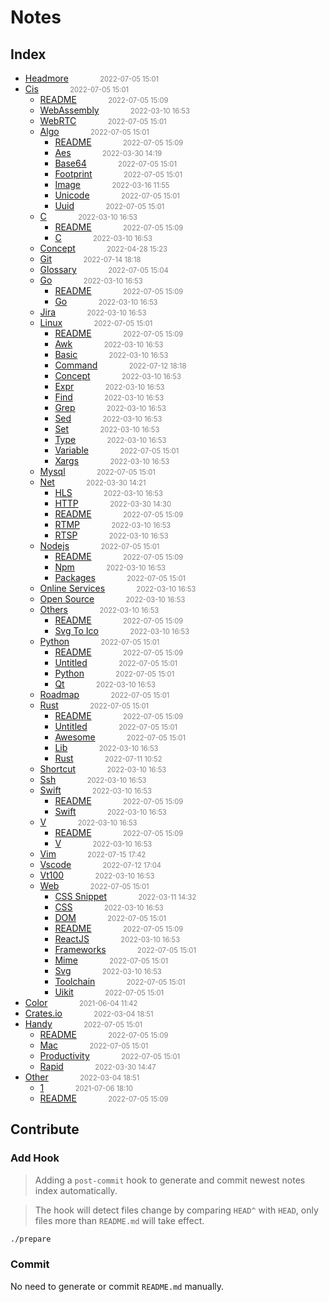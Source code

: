 
# Notes

## Index

- [Headmore](src/Headmore)<span style="padding-left:2em;color:orange"></span><span style="color:gray;font-size:.8em;padding-left:2em">2022-07-05 15:01</span>
- [Cis](src/cis)<span style="padding-left:2em;color:orange"></span><span style="color:gray;font-size:.8em;padding-left:2em">2022-07-05 15:01</span>
  - [README](src/cis/)<span style="padding-left:2em;color:orange"></span><span style="color:gray;font-size:.8em;padding-left:2em">2022-07-05 15:09</span>
  - [WebAssembly](src/cis/WebAssembly)<span style="padding-left:2em;color:orange"></span><span style="color:gray;font-size:.8em;padding-left:2em">2022-03-10 16:53</span>
  - [WebRTC](src/cis/WebRTC)<span style="padding-left:2em;color:orange"></span><span style="color:gray;font-size:.8em;padding-left:2em">2022-07-05 15:01</span>
  - [Algo](src/cis/algo)<span style="padding-left:2em;color:orange"></span><span style="color:gray;font-size:.8em;padding-left:2em">2022-07-05 15:01</span>
    - [README](src/cis/algo/)<span style="padding-left:2em;color:orange"></span><span style="color:gray;font-size:.8em;padding-left:2em">2022-07-05 15:09</span>
    - [Aes](src/cis/algo/aes)<span style="padding-left:2em;color:orange"></span><span style="color:gray;font-size:.8em;padding-left:2em">2022-03-30 14:19</span>
    - [Base64](src/cis/algo/base64)<span style="padding-left:2em;color:orange"></span><span style="color:gray;font-size:.8em;padding-left:2em">2022-07-05 15:01</span>
    - [Footprint](src/cis/algo/footprint)<span style="padding-left:2em;color:orange"></span><span style="color:gray;font-size:.8em;padding-left:2em">2022-07-05 15:01</span>
    - [Image](src/cis/algo/image)<span style="padding-left:2em;color:orange"></span><span style="color:gray;font-size:.8em;padding-left:2em">2022-03-16 11:55</span>
    - [Unicode](src/cis/algo/unicode)<span style="padding-left:2em;color:orange"></span><span style="color:gray;font-size:.8em;padding-left:2em">2022-07-05 15:01</span>
    - [Uuid](src/cis/algo/uuid)<span style="padding-left:2em;color:orange"></span><span style="color:gray;font-size:.8em;padding-left:2em">2022-07-05 15:01</span>
  - [C](src/cis/c)<span style="padding-left:2em;color:orange"></span><span style="color:gray;font-size:.8em;padding-left:2em">2022-03-10 16:53</span>
    - [README](src/cis/c/)<span style="padding-left:2em;color:orange"></span><span style="color:gray;font-size:.8em;padding-left:2em">2022-07-05 15:09</span>
    - [C](src/cis/c/c)<span style="padding-left:2em;color:orange"></span><span style="color:gray;font-size:.8em;padding-left:2em">2022-03-10 16:53</span>
  - [Concept](src/cis/concept)<span style="padding-left:2em;color:orange"></span><span style="color:gray;font-size:.8em;padding-left:2em">2022-04-28 15:23</span>
  - [Git](src/cis/git)<span style="padding-left:2em;color:orange"></span><span style="color:gray;font-size:.8em;padding-left:2em">2022-07-14 18:18</span>
  - [Glossary](src/cis/glossary)<span style="padding-left:2em;color:orange"></span><span style="color:gray;font-size:.8em;padding-left:2em">2022-07-05 15:04</span>
  - [Go](src/cis/go)<span style="padding-left:2em;color:orange"></span><span style="color:gray;font-size:.8em;padding-left:2em">2022-03-10 16:53</span>
    - [README](src/cis/go/)<span style="padding-left:2em;color:orange"></span><span style="color:gray;font-size:.8em;padding-left:2em">2022-07-05 15:09</span>
    - [Go](src/cis/go/go)<span style="padding-left:2em;color:orange"></span><span style="color:gray;font-size:.8em;padding-left:2em">2022-03-10 16:53</span>
  - [Jira](src/cis/jira)<span style="padding-left:2em;color:orange"></span><span style="color:gray;font-size:.8em;padding-left:2em">2022-03-10 16:53</span>
  - [Linux](src/cis/linux)<span style="padding-left:2em;color:orange"></span><span style="color:gray;font-size:.8em;padding-left:2em">2022-07-05 15:01</span>
    - [README](src/cis/linux/)<span style="padding-left:2em;color:orange"></span><span style="color:gray;font-size:.8em;padding-left:2em">2022-07-05 15:09</span>
    - [Awk](src/cis/linux/awk)<span style="padding-left:2em;color:orange"></span><span style="color:gray;font-size:.8em;padding-left:2em">2022-03-10 16:53</span>
    - [Basic](src/cis/linux/basic)<span style="padding-left:2em;color:orange"></span><span style="color:gray;font-size:.8em;padding-left:2em">2022-03-10 16:53</span>
    - [Command](src/cis/linux/command)<span style="padding-left:2em;color:orange"></span><span style="color:gray;font-size:.8em;padding-left:2em">2022-07-12 18:18</span>
    - [Concept](src/cis/linux/concept)<span style="padding-left:2em;color:orange"></span><span style="color:gray;font-size:.8em;padding-left:2em">2022-03-10 16:53</span>
    - [Expr](src/cis/linux/expr)<span style="padding-left:2em;color:orange"></span><span style="color:gray;font-size:.8em;padding-left:2em">2022-03-10 16:53</span>
    - [Find](src/cis/linux/find)<span style="padding-left:2em;color:orange"></span><span style="color:gray;font-size:.8em;padding-left:2em">2022-03-10 16:53</span>
    - [Grep](src/cis/linux/grep)<span style="padding-left:2em;color:orange"></span><span style="color:gray;font-size:.8em;padding-left:2em">2022-03-10 16:53</span>
    - [Sed](src/cis/linux/sed)<span style="padding-left:2em;color:orange"></span><span style="color:gray;font-size:.8em;padding-left:2em">2022-03-10 16:53</span>
    - [Set](src/cis/linux/set)<span style="padding-left:2em;color:orange"></span><span style="color:gray;font-size:.8em;padding-left:2em">2022-03-10 16:53</span>
    - [Type](src/cis/linux/type)<span style="padding-left:2em;color:orange"></span><span style="color:gray;font-size:.8em;padding-left:2em">2022-03-10 16:53</span>
    - [Variable](src/cis/linux/variable)<span style="padding-left:2em;color:orange"></span><span style="color:gray;font-size:.8em;padding-left:2em">2022-07-05 15:01</span>
    - [Xargs](src/cis/linux/xargs)<span style="padding-left:2em;color:orange"></span><span style="color:gray;font-size:.8em;padding-left:2em">2022-03-10 16:53</span>
  - [Mysql](src/cis/mysql)<span style="padding-left:2em;color:orange"></span><span style="color:gray;font-size:.8em;padding-left:2em">2022-07-05 15:01</span>
  - [Net](src/cis/net)<span style="padding-left:2em;color:orange"></span><span style="color:gray;font-size:.8em;padding-left:2em">2022-03-30 14:21</span>
    - [HLS](src/cis/net/HLS)<span style="padding-left:2em;color:orange"></span><span style="color:gray;font-size:.8em;padding-left:2em">2022-03-10 16:53</span>
    - [HTTP](src/cis/net/HTTP)<span style="padding-left:2em;color:orange"></span><span style="color:gray;font-size:.8em;padding-left:2em">2022-03-30 14:30</span>
    - [README](src/cis/net/)<span style="padding-left:2em;color:orange"></span><span style="color:gray;font-size:.8em;padding-left:2em">2022-07-05 15:09</span>
    - [RTMP](src/cis/net/RTMP)<span style="padding-left:2em;color:orange"></span><span style="color:gray;font-size:.8em;padding-left:2em">2022-03-10 16:53</span>
    - [RTSP](src/cis/net/RTSP)<span style="padding-left:2em;color:orange"></span><span style="color:gray;font-size:.8em;padding-left:2em">2022-03-10 16:53</span>
  - [Nodejs](src/cis/nodejs)<span style="padding-left:2em;color:orange"></span><span style="color:gray;font-size:.8em;padding-left:2em">2022-07-05 15:01</span>
    - [README](src/cis/nodejs/)<span style="padding-left:2em;color:orange"></span><span style="color:gray;font-size:.8em;padding-left:2em">2022-07-05 15:09</span>
    - [Npm](src/cis/nodejs/npm)<span style="padding-left:2em;color:orange"></span><span style="color:gray;font-size:.8em;padding-left:2em">2022-03-10 16:53</span>
    - [Packages](src/cis/nodejs/packages)<span style="padding-left:2em;color:orange"></span><span style="color:gray;font-size:.8em;padding-left:2em">2022-07-05 15:01</span>
  - [Online Services](src/cis/online-services)<span style="padding-left:2em;color:orange"></span><span style="color:gray;font-size:.8em;padding-left:2em">2022-03-10 16:53</span>
  - [Open Source](src/cis/open-source)<span style="padding-left:2em;color:orange"></span><span style="color:gray;font-size:.8em;padding-left:2em">2022-03-10 16:53</span>
  - [Others](src/cis/others)<span style="padding-left:2em;color:orange"></span><span style="color:gray;font-size:.8em;padding-left:2em">2022-03-10 16:53</span>
    - [README](src/cis/others/)<span style="padding-left:2em;color:orange"></span><span style="color:gray;font-size:.8em;padding-left:2em">2022-07-05 15:09</span>
    - [Svg To Ico](src/cis/others/svg-to-ico)<span style="padding-left:2em;color:orange"></span><span style="color:gray;font-size:.8em;padding-left:2em">2022-03-10 16:53</span>
  - [Python](src/cis/python)<span style="padding-left:2em;color:orange"></span><span style="color:gray;font-size:.8em;padding-left:2em">2022-07-05 15:01</span>
    - [README](src/cis/python/)<span style="padding-left:2em;color:orange"></span><span style="color:gray;font-size:.8em;padding-left:2em">2022-07-05 15:09</span>
    - [Untitled](src/cis/python/Untitled)<span style="padding-left:2em;color:orange"></span><span style="color:gray;font-size:.8em;padding-left:2em">2022-07-05 15:01</span>
    - [Python](src/cis/python/python)<span style="padding-left:2em;color:orange"></span><span style="color:gray;font-size:.8em;padding-left:2em">2022-07-05 15:01</span>
    - [Qt](src/cis/python/qt)<span style="padding-left:2em;color:orange"></span><span style="color:gray;font-size:.8em;padding-left:2em">2022-03-10 16:53</span>
  - [Roadmap](src/cis/roadmap)<span style="padding-left:2em;color:orange"></span><span style="color:gray;font-size:.8em;padding-left:2em">2022-07-05 15:01</span>
  - [Rust](src/cis/rust)<span style="padding-left:2em;color:orange"></span><span style="color:gray;font-size:.8em;padding-left:2em">2022-07-05 15:01</span>
    - [README](src/cis/rust/)<span style="padding-left:2em;color:orange"></span><span style="color:gray;font-size:.8em;padding-left:2em">2022-07-05 15:09</span>
    - [Untitled](src/cis/rust/Untitled)<span style="padding-left:2em;color:orange"></span><span style="color:gray;font-size:.8em;padding-left:2em">2022-07-05 15:01</span>
    - [Awesome](src/cis/rust/awesome)<span style="padding-left:2em;color:orange"></span><span style="color:gray;font-size:.8em;padding-left:2em">2022-07-05 15:01</span>
    - [Lib](src/cis/rust/lib)<span style="padding-left:2em;color:orange"></span><span style="color:gray;font-size:.8em;padding-left:2em">2022-03-10 16:53</span>
    - [Rust](src/cis/rust/rust)<span style="padding-left:2em;color:orange"></span><span style="color:gray;font-size:.8em;padding-left:2em">2022-07-11 10:52</span>
  - [Shortcut](src/cis/shortcut)<span style="padding-left:2em;color:orange"></span><span style="color:gray;font-size:.8em;padding-left:2em">2022-03-10 16:53</span>
  - [Ssh](src/cis/ssh)<span style="padding-left:2em;color:orange"></span><span style="color:gray;font-size:.8em;padding-left:2em">2022-03-10 16:53</span>
  - [Swift](src/cis/swift)<span style="padding-left:2em;color:orange"></span><span style="color:gray;font-size:.8em;padding-left:2em">2022-03-10 16:53</span>
    - [README](src/cis/swift/)<span style="padding-left:2em;color:orange"></span><span style="color:gray;font-size:.8em;padding-left:2em">2022-07-05 15:09</span>
    - [Swift](src/cis/swift/swift)<span style="padding-left:2em;color:orange"></span><span style="color:gray;font-size:.8em;padding-left:2em">2022-03-10 16:53</span>
  - [V](src/cis/v)<span style="padding-left:2em;color:orange"></span><span style="color:gray;font-size:.8em;padding-left:2em">2022-03-10 16:53</span>
    - [README](src/cis/v/)<span style="padding-left:2em;color:orange"></span><span style="color:gray;font-size:.8em;padding-left:2em">2022-07-05 15:09</span>
    - [V](src/cis/v/v)<span style="padding-left:2em;color:orange"></span><span style="color:gray;font-size:.8em;padding-left:2em">2022-03-10 16:53</span>
  - [Vim](src/cis/vim)<span style="padding-left:2em;color:orange"></span><span style="color:gray;font-size:.8em;padding-left:2em">2022-07-15 17:42</span>
  - [Vscode](src/cis/vscode)<span style="padding-left:2em;color:orange"></span><span style="color:gray;font-size:.8em;padding-left:2em">2022-07-12 17:04</span>
  - [Vt100](src/cis/vt100)<span style="padding-left:2em;color:orange"></span><span style="color:gray;font-size:.8em;padding-left:2em">2022-03-10 16:53</span>
  - [Web](src/cis/web)<span style="padding-left:2em;color:orange"></span><span style="color:gray;font-size:.8em;padding-left:2em">2022-07-05 15:01</span>
    - [CSS Snippet](src/cis/web/CSS-Snippet)<span style="padding-left:2em;color:orange"></span><span style="color:gray;font-size:.8em;padding-left:2em">2022-03-11 14:32</span>
    - [CSS](src/cis/web/CSS)<span style="padding-left:2em;color:orange"></span><span style="color:gray;font-size:.8em;padding-left:2em">2022-03-10 16:53</span>
    - [DOM](src/cis/web/DOM)<span style="padding-left:2em;color:orange"></span><span style="color:gray;font-size:.8em;padding-left:2em">2022-07-05 15:01</span>
    - [README](src/cis/web/)<span style="padding-left:2em;color:orange"></span><span style="color:gray;font-size:.8em;padding-left:2em">2022-07-05 15:09</span>
    - [ReactJS](src/cis/web/ReactJS)<span style="padding-left:2em;color:orange"></span><span style="color:gray;font-size:.8em;padding-left:2em">2022-03-10 16:53</span>
    - [Frameworks](src/cis/web/frameworks)<span style="padding-left:2em;color:orange"></span><span style="color:gray;font-size:.8em;padding-left:2em">2022-07-05 15:01</span>
    - [Mime](src/cis/web/mime)<span style="padding-left:2em;color:orange"></span><span style="color:gray;font-size:.8em;padding-left:2em">2022-07-05 15:01</span>
    - [Svg](src/cis/web/svg)<span style="padding-left:2em;color:orange"></span><span style="color:gray;font-size:.8em;padding-left:2em">2022-03-10 16:53</span>
    - [Toolchain](src/cis/web/toolchain)<span style="padding-left:2em;color:orange"></span><span style="color:gray;font-size:.8em;padding-left:2em">2022-07-05 15:01</span>
    - [Uikit](src/cis/web/uikit)<span style="padding-left:2em;color:orange"></span><span style="color:gray;font-size:.8em;padding-left:2em">2022-07-05 15:01</span>
- [Color](src/color)<span style="padding-left:2em;color:orange"></span><span style="color:gray;font-size:.8em;padding-left:2em">2021-06-04 11:42</span>
- [Crates.io](src/crates.io)<span style="padding-left:2em;color:orange"></span><span style="color:gray;font-size:.8em;padding-left:2em">2022-03-04 18:51</span>
- [Handy](src/handy)<span style="padding-left:2em;color:orange"></span><span style="color:gray;font-size:.8em;padding-left:2em">2022-07-05 15:01</span>
  - [README](src/handy/)<span style="padding-left:2em;color:orange"></span><span style="color:gray;font-size:.8em;padding-left:2em">2022-07-05 15:09</span>
  - [Mac](src/handy/mac)<span style="padding-left:2em;color:orange"></span><span style="color:gray;font-size:.8em;padding-left:2em">2022-07-05 15:01</span>
  - [Productivity](src/handy/productivity)<span style="padding-left:2em;color:orange"></span><span style="color:gray;font-size:.8em;padding-left:2em">2022-07-05 15:01</span>
  - [Rapid](src/handy/rapid)<span style="padding-left:2em;color:orange"></span><span style="color:gray;font-size:.8em;padding-left:2em">2022-03-30 14:47</span>
- [Other](src/other)<span style="padding-left:2em;color:orange"></span><span style="color:gray;font-size:.8em;padding-left:2em">2022-03-04 18:51</span>
  - [1](src/other/1)<span style="padding-left:2em;color:orange"></span><span style="color:gray;font-size:.8em;padding-left:2em">2021-07-06 18:10</span>
  - [README](src/other/)<span style="padding-left:2em;color:orange"></span><span style="color:gray;font-size:.8em;padding-left:2em">2022-07-05 15:09</span>


## Contribute

### Add Hook

> Adding a `post-commit` hook to generate and commit newest notes index automatically.

> The hook will detect files change by comparing `HEAD^` with `HEAD`, only files more than `README.md` will take effect.

```bash
./prepare
```

### Commit

No need to generate or commit `README.md` manually.

